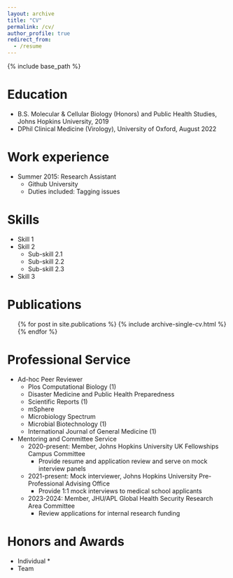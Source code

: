 ```yaml
---
layout: archive
title: "CV"
permalink: /cv/
author_profile: true
redirect_from:
  - /resume
---
```


{% include base_path %}

Education
======
* B.S. Molecular & Cellular Biology (Honors) and Public Health Studies, Johns Hopkins University, 2019
* DPhil Clinical Medicine (Virology), University of Oxford, August 2022

Work experience
======
* Summer 2015: Research Assistant
  * Github University
  * Duties included: Tagging issues
  
Skills
======
* Skill 1
* Skill 2
  * Sub-skill 2.1
  * Sub-skill 2.2
  * Sub-skill 2.3
* Skill 3

Publications
======
  <ul>{% for post in site.publications %}
    {% include archive-single-cv.html %}
  {% endfor %}</ul>
  
Professional Service
======
* Ad-hoc Peer Reviewer
   * Plos Computational Biology (1)
   * Disaster Medicine and Public Health Preparedness
   * Scientific Reports (1)
   * mSphere
   * Microbiology Spectrum
   * Microbial Biotechnology (1)
   * International Journal of General Medicine (1)
* Mentoring and Committee Service
  * 2020-present: Member, Johns Hopkins University UK Fellowships Campus Committee
    * Provide resume and application review and serve on mock interview panels
  * 2021-present: Mock interviewer, Johns Hopkins University Pre-Professional Advising Office
    * Provide 1:1 mock interviews to medical school applicants
  * 2023-2024: Member, JHU/APL Global Health Security Research Area Committee
    * Review applications for internal research funding

Honors and Awards
======
* Individual
   * 
* Team